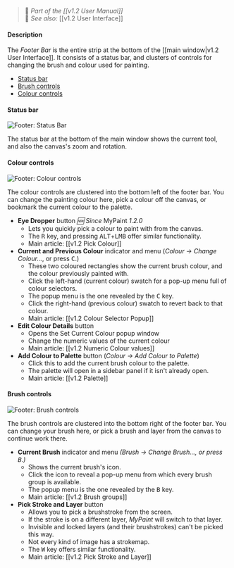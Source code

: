 > :book: _Part of the [[v1.2 User Manual]]_  
> :link: _See also:_ [[v1.2 User Interface]]

#### Description

The *Footer Bar* is the entire strip at the bottom of the [[main window|v1.2 User Interface]]. It consists of a status bar, and clusters of controls for changing the brush and colour used for painting.

* [Status bar](#status-bar)
* [Brush controls](#brush-controls)
* [Colour controls](#colour-controls)

#### Status bar

![Footer: Status Bar](https://cloud.githubusercontent.com/assets/61299/12106906/2a631340-b35c-11e5-8456-5027a4ba4257.png)

The status bar at the bottom of the main window shows the current tool, and also the canvas's zoom and rotation.

#### Colour controls

![Footer: Colour controls](https://cloud.githubusercontent.com/assets/61299/12106905/2a58820e-b35c-11e5-8e0b-f084956a6d69.png)

The colour controls are clustered into the bottom left of the footer bar. You can change the painting colour here, pick a colour off the canvas, or bookmark the current colour to the palette.

* **Eye Dropper** button _:new: Since_ MyPaint _1.2.0_
  * Lets you quickly pick a colour to paint with from the canvas.
  * The <kbd>R</kbd> key, and pressing <kbd>ALT</kbd>+<kbd>LMB</kbd> offer similar functionality.
  * Main article: [[v1.2 Pick Colour]]
* **Current and Previous Colour** indicator and menu (_Colour → Change Colour…_, or press <kbd>C</kbd>.)
  * These two coloured rectangles show the current brush colour, and the colour previously painted with.
  * Click the left-hand (current colour) swatch for a pop-up menu full of colour selectors.
  * The popup menu is the one revealed by the <kbd>C</kbd> key.
  * Click the right-hand (previous colour) swatch to revert back to that colour.
  * Main article: [[v1.2 Colour Selector Popup]]
* **Edit Colour Details** button 
  * Opens the Set Current Colour popup window
  * Change the numeric values of the current colour
  * Main article: [[v1.2 Numeric Colour values]]
* **Add Colour to Palette** button (_Colour → Add Colour to Palette_)
  * Click this to add the current brush colour to the palette.
  * The palette will open in a sidebar panel if it isn't already open.
  * Main article: [[v1.2 Palette]]

#### Brush controls

![Footer: Brush controls](https://cloud.githubusercontent.com/assets/61299/12106904/2a3a73ae-b35c-11e5-8cce-a0c8532d88ec.png)

The brush controls are clustered into the bottom right of the footer bar. You can change your brush here, or pick a brush and layer from the canvas to continue work there.

* **Current Brush** indicator and menu _(Brush → Change Brush…, or press <kbd>B</kbd>.)_
  * Shows the current brush's icon.
  * Click the icon to reveal a pop-up menu from which every brush group is available.
  * The popup menu is the one revealed by the <kbd>B</kbd> key.
  * Main article: [[v1.2 Brush groups]]
* **Pick Stroke and Layer** button
  * Allows you to pick a brushstroke from the screen.
  * If the stroke is on a different layer, _MyPaint_ will switch to that layer.
  * Invisible and locked layers (and their brushstrokes) can't be picked this way.
  * Not every kind of image has a strokemap.
  * The <kbd>W</kbd> key offers similar functionality.
  * Main article: [[v1.2 Pick Stroke and Layer]]